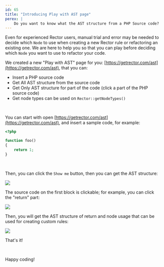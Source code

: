 ```yaml
---
id: 65
title: "Introducing Play with AST page"
perex: |
    Do you want to know what the AST structure from a PHP Source code? The getrector.com will help you with new interactive form.
---
```


Even for experienced Rector users, manual trial and error may be needed to decide which `Node` to use when creating a new Rector rule or refactoring an existing one. We are here to help you so that you can play before deciding which `Node` you want to use to refactor your code.

We created a new "Play with AST" page for you: [https://getrector.com/ast](https://getrector.com/ast), that you can:

* Insert a PHP source code
* Get All AST structure from the source code
* Get Only AST structure for part of the code (click a part of the PHP source code)
* Get node types can be used on `Rector::getNodeTypes()`

<br>

You can start with open [https://getrector.com/ast](https://getrector.com/ast), and insert a sample code, for example:

```php
<?php

function foo()
{
    return 1;
}
```

<br>

Then, you can click the `Show me` button, then you can get the AST structure:

<img src="https://github.com/rectorphp/getrector-com/assets/459648/1b33502f-bce4-4ba3-a32a-1d43efe311cb" class="img-thumbnail mt-2 mb-5">

<br>

The source code on the first block is clickable; for example, you can click the "return" part:

<img src="https://github.com/rectorphp/rector/assets/459648/67d6abad-aa17-4576-b64b-5d8e69f782af" class="img-thumbnail mt-2 mb-5">

Then, you will get the AST structure of return and node usage that can be used for creating custom rules:

<img src="https://github.com/rectorphp/rector/assets/459648/75a0b37e-1ed4-42c9-bf96-f179c4fccf9a" class="img-thumbnail mt-2 mb-5">

That's it!

<br>

Happy coding!
